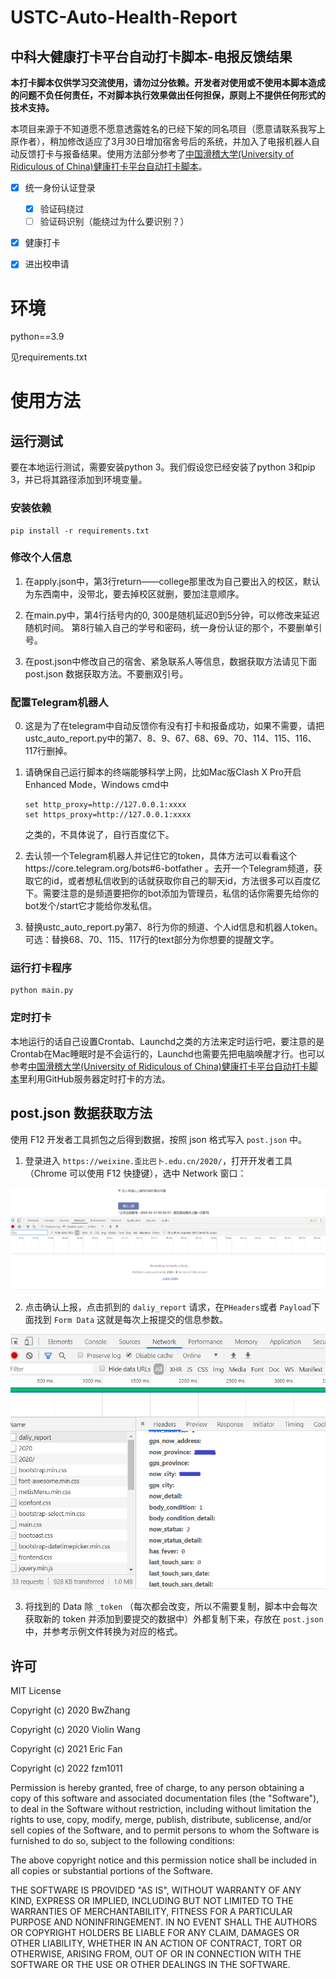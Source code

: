 # USTC-Auto-Health-Report
## 中科大健康打卡平台自动打卡脚本-电报反馈结果

**本打卡脚本仅供学习交流使用，请勿过分依赖。开发者对使用或不使用本脚本造成的问题不负任何责任，不对脚本执行效果做出任何担保，原则上不提供任何形式的技术支持。**

本项目来源于不知道愿不愿意透露姓名的已经下架的同名项目（愿意请联系我写上原作者），稍加修改适应了3月30日增加宿舍号后的系统，并加入了电报机器人自动反馈打卡与报备结果。使用方法部分参考了[中国滑稽大学(University of Ridiculous of China)健康打卡平台自动打卡脚本](https://github.com/Kobe972/USTC-ncov-AutoReport)。

- [x] 统一身份认证登录
    - [x] 验证码绕过
    - [ ] 验证码识别（能绕过为什么要识别？）
    
- [x] 健康打卡
- [x] 进出校申请


# 环境

python==3.9

见requirements.txt

# 使用方法

## 运行测试

要在本地运行测试，需要安装python 3。我们假设您已经安装了python 3和pip 3，并已将其路径添加到环境变量。

### 安装依赖

```shell
pip install -r requirements.txt
```
### 修改个人信息

1. 在apply.json中，第3行return——college那里改为自己要出入的校区，默认为东西南中，没带北，要去掉校区就删，要加注意顺序。

2. 在main.py中，第4行括号内的0, 300是随机延迟0到5分钟，可以修改来延迟随机时间。
第8行输入自己的学号和密码，统一身份认证的那个，不要删单引号。

3. 在post.json中修改自己的宿舍、紧急联系人等信息，数据获取方法请见下面post.json 数据获取方法。不要删双引号。

### 配置Telegram机器人

0. 这是为了在telegram中自动反馈你有没有打卡和报备成功，如果不需要，请把ustc_auto_report.py中的第7、8、9、67、68、69、70、114、115、116、117行删掉。

1. 请确保自己运行脚本的终端能够科学上网，比如Mac版Clash X Pro开启Enhanced Mode，Windows cmd中
    ```shell
    set http_proxy=http://127.0.0.1:xxxx
    set https_proxy=http://127.0.0.1:xxxx
    ```
    之类的，不具体说了，自行百度亿下。

2. 去认领一个Telegram机器人并记住它的token，具体方法可以看看这个https://core.telegram.org/bots#6-botfather 。去开一个Telegram频道，获取它的id，或者想私信收到的话就获取你自己的聊天id，方法很多可以百度亿下。需要注意的是频道要把你的bot添加为管理员，私信的话你需要先给你的bot发个/start它才能给你发私信。

3. 替换ustc_auto_report.py第7、8行为你的频道、个人id信息和机器人token。可选：替换68、70、115、117行的text部分为你想要的提醒文字。

### 运行打卡程序

```shell
python main.py
```

### 定时打卡

本地运行的话自己设置Crontab、Launchd之类的方法来定时运行吧，要注意的是Crontab在Mac睡眠时是不会运行的，Launchd也需要先把电脑唤醒才行。也可以参考[中国滑稽大学(University of Ridiculous of China)健康打卡平台自动打卡脚本](https://github.com/Kobe972/USTC-ncov-AutoReport)里利用GitHub服务器定时打卡的方法。

## post.json 数据获取方法

使用 F12 开发者工具抓包之后得到数据，按照 json 格式写入 `post.json` 中。

1. 登录进入 `https://weixine.歪比巴卜.edu.cn/2020/`，打开开发者工具（Chrome 可以使用 F12 快捷键），选中 Network 窗口：

![](./imgs/1.png)

2. 点击确认上报，点击抓到的 `daliy_report` 请求，在`PHeaders`或者 `Payload`下面找到 `Form Data` 这就是每次上报提交的信息参数。

![](./imgs/2.png)

3. 将找到的 Data 除 `_token` （每次都会改变，所以不需要复制，脚本中会每次获取新的 token 并添加到要提交的数据中）外都复制下来，存放在 `post.json` 中，并参考示例文件转换为对应的格式。


## 许可

MIT License

Copyright (c) 2020 BwZhang

Copyright (c) 2020 Violin Wang

Copyright (c) 2021 Eric Fan

Copyright (c) 2022 fzm1011

Permission is hereby granted, free of charge, to any person obtaining a copy
of this software and associated documentation files (the "Software"), to deal
in the Software without restriction, including without limitation the rights
to use, copy, modify, merge, publish, distribute, sublicense, and/or sell
copies of the Software, and to permit persons to whom the Software is
furnished to do so, subject to the following conditions:

The above copyright notice and this permission notice shall be included in all
copies or substantial portions of the Software.

THE SOFTWARE IS PROVIDED "AS IS", WITHOUT WARRANTY OF ANY KIND, EXPRESS OR
IMPLIED, INCLUDING BUT NOT LIMITED TO THE WARRANTIES OF MERCHANTABILITY,
FITNESS FOR A PARTICULAR PURPOSE AND NONINFRINGEMENT. IN NO EVENT SHALL THE
AUTHORS OR COPYRIGHT HOLDERS BE LIABLE FOR ANY CLAIM, DAMAGES OR OTHER
LIABILITY, WHETHER IN AN ACTION OF CONTRACT, TORT OR OTHERWISE, ARISING FROM,
OUT OF OR IN CONNECTION WITH THE SOFTWARE OR THE USE OR OTHER DEALINGS IN THE
SOFTWARE.


